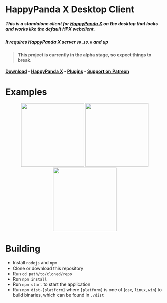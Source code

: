 # HappyPanda X Desktop Client

##### This is a standalone client for [HappyPanda X](https://github.com/happypandax/happypandax) on the desktop that looks and works like the default HPX webclient.

##### It requires HappyPanda X server `v0.10.0` and up

> **This project is currently in the alpha stage, so expect things to break.**


#### [Download](https://github.com/happypandax/desktop/releases) - [HappyPanda X](https://github.com/happypandax/happypandax/) - [Plugins](https://github.com/happypandax/plugins) - [Support on Patreon](https://www.patreon.com/twiddly)


# Examples

<p align="center">
<img src="https://user-images.githubusercontent.com/11841002/50736708-9dc37d80-11b8-11e9-8344-87faedd4d915.jpg" width="200">
<img src="https://user-images.githubusercontent.com/11841002/50736710-a1570480-11b8-11e9-863d-2869f235588b.png" width="200">
<img src="https://user-images.githubusercontent.com/11841002/50736713-a61bb880-11b8-11e9-99a6-748132b2f151.png" width="200">
</p>

# Building

- Install `nodejs` and `npm`
- Clone or download this repository
- Run `cd path/to/cloned/repo`
- Run `npm install`
- Run `npm start` to start the application
- Run `npm dist-[platform]` where `[platform]` is one of (`osx`, `linux`, `win`) to build binaries, which can be found in `./dist`